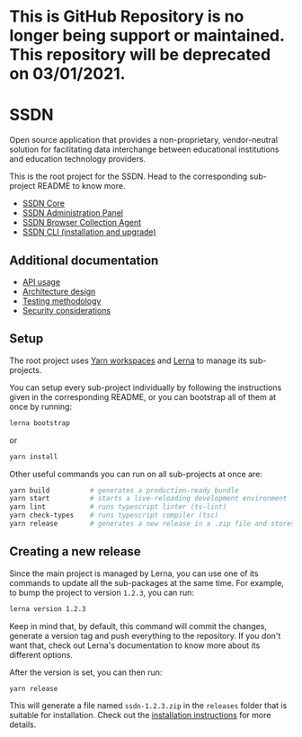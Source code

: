 # This is GitHub Repository is no longer being support or maintained. This repository will be deprecated on 03/01/2021.

# SSDN

Open source application that provides a non-proprietary, vendor-neutral solution for facilitating
data interchange between educational institutions and education technology providers.

This is the root project for the SSDN. Head to the corresponding sub-project README to know
more.

- [SSDN Core](packages/core#readme)
- [SSDN Administration Panel](packages/admin#readme)
- [SSDN Browser Collection Agent](packages/collection-agent#readme)
- [SSDN CLI (installation and upgrade)](packages/cli#readme)

## Additional documentation

- [API usage](docs/api-usage.md)
- [Architecture design](docs/architecture-design.md)
- [Testing methodology](docs/testing-methodology.md)
- [Security considerations](docs/security-considerations.md)

## Setup

The root project uses [Yarn workspaces](https://yarnpkg.com/lang/en/docs/workspaces/) and
[Lerna](https://lerna.js.org/) to manage its sub-projects.

You can setup every sub-project individually by following the instructions given in the
corresponding README, or you can bootstrap all of them at once by running:

```bash
lerna bootstrap
```

or

```bash
yarn install
```

Other useful commands you can run on all sub-projects at once are:

```bash
yarn build          # generates a production-ready bundle
yarn start          # starts a live-reloading development environment
yarn lint           # runs typescript linter (ts-lint)
yarn check-types    # runs typescript compiler (tsc)
yarn release        # generates a new release in a .zip file and stores it in `/releases`
```

## Creating a new release

Since the main project is managed by Lerna, you can use one of its commands to update all the sub-packages at the same
time. For example, to bump the project to version `1.2.3`, you can run:

```bash
lerna version 1.2.3
```

Keep in mind that, by default, this command will commit the changes, generate a version tag and push everything to the
repository. If you don't want that, check out Lerna's documentation to know more about its different options.

After the version is set, you can then run:

```bash
yarn release
```

This will generate a file named `ssdn-1.2.3.zip` in the `releases` folder that is suitable for installation. Check out 
the [installation instructions](https://github.com/awslabs/secure-student-data-network/tree/master/packages/cli#installation-instructions)
for more details.
